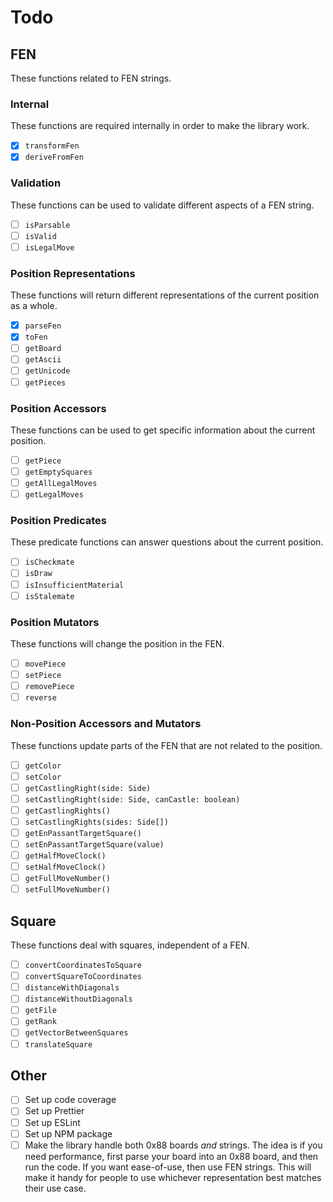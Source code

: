 # Todo

## FEN

These functions related to FEN strings.

### Internal

These functions are required internally in order to make the library work.

- [x] `transformFen`
- [x] `deriveFromFen`

### Validation

These functions can be used to validate different aspects of a FEN string.

- [ ] `isParsable`
- [ ] `isValid`
- [ ] `isLegalMove`

### Position Representations

These functions will return different representations of the current position as a whole.

- [x] `parseFen`
- [x] `toFen`
- [ ] `getBoard`
- [ ] `getAscii`
- [ ] `getUnicode`
- [ ] `getPieces`

### Position Accessors

These functions can be used to get specific information about the current position.

- [ ] `getPiece`
- [ ] `getEmptySquares`
- [ ] `getAllLegalMoves`
- [ ] `getLegalMoves`

### Position Predicates

These predicate functions can answer questions about the current position.

- [ ] `isCheckmate`
- [ ] `isDraw`
- [ ] `isInsufficientMaterial`
- [ ] `isStalemate`

### Position Mutators

These functions will change the position in the FEN.

- [ ] `movePiece`
- [ ] `setPiece`
- [ ] `removePiece`
- [ ] `reverse`

### Non-Position Accessors and Mutators

These functions update parts of the FEN that are not related to the position.

- [ ] `getColor`
- [ ] `setColor`
- [ ] `getCastlingRight(side: Side)`
- [ ] `setCastlingRight(side: Side, canCastle: boolean)`
- [ ] `getCastlingRights()`
- [ ] `setCastlingRights(sides: Side[])`
- [ ] `getEnPassantTargetSquare()`
- [ ] `setEnPassantTargetSquare(value)`
- [ ] `getHalfMoveClock()`
- [ ] `setHalfMoveClock()`
- [ ] `getFullMoveNumber()`
- [ ] `setFullMoveNumber()`

## Square

These functions deal with squares, independent of a FEN.

- [ ] `convertCoordinatesToSquare`
- [ ] `convertSquareToCoordinates`
- [ ] `distanceWithDiagonals`
- [ ] `distanceWithoutDiagonals`
- [ ] `getFile`
- [ ] `getRank`
- [ ] `getVectorBetweenSquares`
- [ ] `translateSquare`

## Other

- [ ] Set up code coverage
- [ ] Set up Prettier
- [ ] Set up ESLint
- [ ] Set up NPM package
- [ ] Make the library handle both 0x88 boards _and_ strings. The idea is if you need performance,
      first parse your board into an 0x88 board, and then run the code. If you want ease-of-use,
      then use FEN strings. This will make it handy for people to use whichever representation best
      matches their use case.
